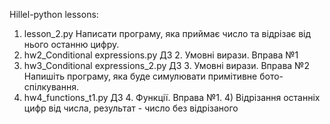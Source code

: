 Hillel-python lessons:
1. lesson_2.py 
Написати програму, яка приймає число та відрізає від нього останню цифру.
2. hw2_Conditional expressions.py
ДЗ 2. Умовні вирази. Вправа №1
3. hw3_Conditional expressions_2.py
ДЗ 3. Умовні вирази. Вправа №2
Напишіть програму, яка буде симулювати примітивне бото-спілкування.
4. hw4_functions_t1.py
ДЗ 4. Функції. Вправа №1. 4) Відрізання останніх цифр від числа, результат - число без відрізаного
